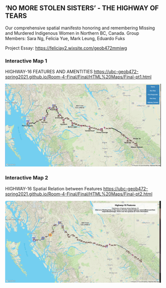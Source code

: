 ## ‘NO MORE STOLEN SISTERS’ - THE HIGHWAY OF TEARS
Our comprehensive spatial manifesto honoring and remembering Missing and Murdered Indigenous Women in Northern BC, Canada.
Group Members: Sara Ng, Felicia Yue, Mark Leung, Eduardo Fuks

Project Essay: https://feliciay2.wixsite.com/geob472mmiwg

### Interactive Map 1
HIGHWAY-16 FEATURES AND AMENTITIES 
https://ubc-geob472-spring2021.github.io/Room-4-Final/Final/HTML%20Maps/Final-pt1.html

![Interactive Map pt1](Final/472FinalPt1-FY.png)


### Interactive Map 2 
HIGHWAY-16 Spatial Relation between Features 
https://ubc-geob472-spring2021.github.io/Room-4-Final/Final/HTML%20Maps/Final-pt2.html

![Interactive Map pt2](Final/472FinalPt2-FY.png)
